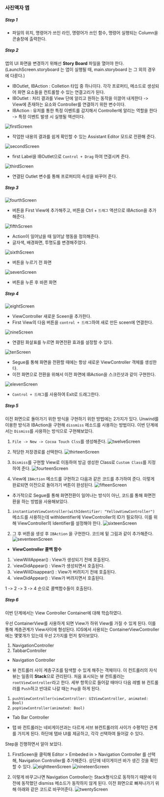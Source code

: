 ### 사진액자 앱

##### **Step 1** 

* 파일의 위치,  명령어가 쓰인 라인, 명령어가 쓰인 함수, 명령어 실행되는 Column을 콘솔창에 출력한다.


##### **Step 2** 

 앱의 UI 화면을 변경하기 위해선 **Story Board** 파일을 열어야 한다. (LaunchScreen.storyboard 는 앱이 실행될 때, main.storyboard 는 그 외의 경우에 다룬다.)
 * IBOutlet, IBAction : Colletion 타입 중 하나이다. 각각 프로퍼티, 메소드로 생성되어 화면 요소들을 컨트롤할 수 있는 연결고리가 된다.
 * IBOutlet : 처리 결과를 View 단에 알리고 원하는 동작을 이끌어 내게한다 -> View에 존재하는 요소와 Controller를 연결하기 위한 변수이다.
 * IBAction : 유저를 통한 특정 이벤트를 감지해서 Controller에 알리는 역할을 한다 -> 특정 이벤트 발생 시 실행될 액션이다.
 
 ![firstScreen](./1.png)
 
* 작업한 내용의 결과를 쉽게 확인할 수 있는 Assistant Editor 모드로 전환해 준다.

![secondScreen](./2.png)

* first Label을 IBOutlet으로 `Control + Drag` 하여 연결시켜 준다.

![thirdScreen](./3.png)

* 연결된 Outlet 변수를 통해 프로퍼티의 속성을 바꾸어 준다.


##### **Step 3**

![fourthScreen](./4.png)

* 버튼을 First View에 추가해주고, 버튼을 Ctrl + `드래그` 액션으로 IBAction을 추가해준다.

![fifthScreen](./5.png)

* Action이 일어났을 때 일어날 행동을 정의해준다.
* 글자색, 배경화면, 투명도를 변경해주었다.

![sixthScreen](./6.png)

* 버튼을 누르기 전 화면

![sevenScreen](./7.png)

* 버튼을 누른 후 바뀐 화면

##### **Step 4**

![eightScreen](./8.png)

* ViewController 새로운 Sceen을 추가한다.
* First View의 다음 버튼을 `control + 드래그`하여 새로 만든 sceen에 연결한다.

![nineScreen](./9.png)

* 연결된 화살표를 누르면 화면전환 효과를 설정할 수 있다.

![tenScreen](./11.png)

* Segue를 통해 화면을 전환할 때에는 항상 새로운 ViewController 객체를 생성한다.
* 이전 화면으로 전환을 위해서 이전 화면에 IBAction을 스크린샷과 같이 구현한다.

![elevenScreen](./10.png)

* `Control + 드래그`를 사용하여 Exit로 드래그한다.


##### **Step 5**

 이전 화면으로 돌아가기 위한 방식을 구현하기 위한 방법에는 2가지가 있다. Unwind를 이용한 방식과 IBAction을 구현해 `dissmiss` 메소드를 사용하는 방법이다.
 이번 단계에서는 `Dismiss`를 사용하는 방식으로 구현해보았다.
 
 1. `File -> New -> Cocoa Touch Clss`를 생성해준다.
 ![twelveScreen](./12.png)
 
 2. 적당한 저장경로를 선택한다.
 ![thirteenScreen](./13.png)
 
 3. `Dismiss`를 구현할 View로 이동하여 방금 생성한 Class로 `Custom Class`를 지정하여 준다.
 ![fourteenScreen](./14.png)
 
 4. View에 `IBAction` 메소드를 구현하고 다음과 같은 코드를 추가하여 준다. 이렇게 완료되면 이전으로 돌아가기 버튼이 완성된다.
 ![fifteenScreen](./15.png)
 
 
 * 추가적으로 Segue를 통해 화면전환이 일어나는 방식이 아닌, 코드를 통해 화면전환을 하는 방법을 사용해보았다.
 
 1. `instantiateViewController(withIdentifier: "YellowViewController")` 메소드를 사용하는데 withIdentifier에 ViewController의 ID가 필요하다. 이를 위해 ViewController의 Identifier를 설정해야 한다.
 ![sixteenScreen](./16.png)
 
 2. 그 후 버튼을 생성 후 `IBAction` 을 구현한다. 코드에 밑 그림과 같이 추가해준다.
 ![seventeenScreen](./17.png)
 
 * **ViewController 콜백 함수**
 1. `viewWillAppear() : View가 생성되기 전에 호출된다.
 2. `viewDidAppear() : View가 생성되면서 호출된다.
 3. `viewWillDisappear() : View가 버려지기 전에 호출된다.
 4. `viewDidAppear() : View가 버려지면서 호출된다.
 
 1 -> 2 -> 3 -> 4 순으로 콜백함수들이 호출된다.
 
 ##### **Step 6**
 
  이번 단계에서는 View Controller Container에 대해 학습하였다.
  
  우선 ContainerView를 사용하게 되면 View가 하위 View를 가질 수 있게 된다. 이를 통해 계층관계가 View사이에 형성된다. 
  IOS에서 사용되는 ContainerViewController에는 몇몇개가 있는데 우선 2가지를 먼저 찾아보았다.
  1. NavigationController
  2. TabbarController
  
  * Navigation Controller
  - 뷰 컨트롤러 사이 계층구조를 탐색할 수 있게 해주는 객체이다. 이 컨트롤러의 자식 뷰는 일종의 **Stack**으로 관리된다. 처음 표시되는 뷰 컨트롤러는 `rootViewController`라고 한다. 세부 항목으로 들어갈 때마다 다음 레벨 뷰 컨트롤러를 `Push`하고 반대로 나갈 때는 `Pop`을 하게 된다.
  1. `pushViewController(viewController: UIViewController, animated: Bool)`
  2. `popViewController(animated: Bool)`


 * Tab Bar Controller
 - 탭 바 컨트롤러는 네비게이션과는 다르게 서브 뷰컨트롤러의 사이가 수평적인 관계를 가지게 된다. 하단에 탭바 UI를 제공하고, 각각 선택하여 들어갈 수 있다.
 
 
  Step을 진행하면서 알아 보았다.
  
  1. FirstSceen을 클릭해 Editor > Embeded in > Navigation Controller 를 선택해, Navigation Controller를 추가해준다. 상단에 네이게이션 바가 생긴 것을 확인할 수 있다.
  ![eightteenScreen](./18.png)
  ![nineteenScreen](./19.png)
  
  2. 이렇게 바꾸고나면 Navigation Controller는 Stack형식으로 동작하기 때문에 이전에 동작했던 dismiss 메소드가 동작하지 않게 된다. 이전 화면으로 빠져나가기 위해 아래와 같은 코드로 바꾸어준다. 
  ![twentyScreen](./20.png)
  
 

